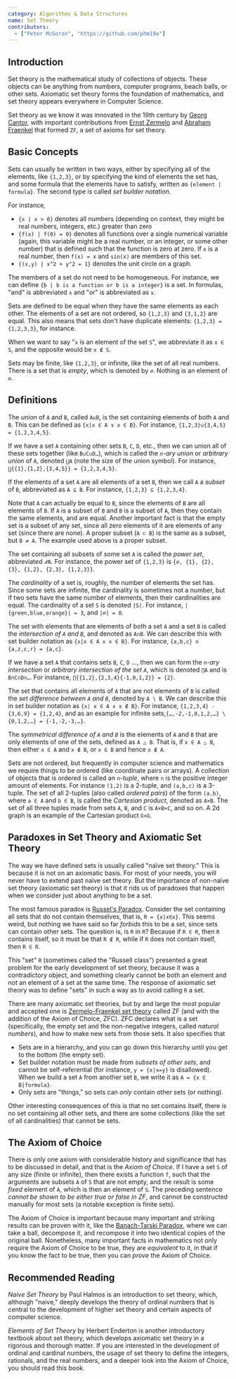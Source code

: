 ```yaml
---
category: Algorithms & Data Structures
name: Set Theory
contributors:
  - ["Peter McGoron", "https://github.com/phm19a"]
---
```


## Introduction

Set theory is the mathematical study of collections of objects. These
objects can be anything from numbers, computer programs, beach balls,
or other sets. Axiomatic set theory forms the foundation of mathematics,
and set theory appears everywhere in Computer Science.

Set theory as we know it was innovated in the 19th century by
[Georg Cantor](https://en.wikipedia.org/wiki/Georg_Cantor),
with important contributions from
[Ernst Zermelo](https://en.wikipedia.org/wiki/Ernst_Zermelo) and
[Abraham Fraenkel](https://en.wikipedia.org/wiki/Abraham_Fraenkel) that
formed `ZF`, a set of axioms for set theory.

## Basic Concepts

Sets can usually be written in two ways, either by specifying all of
the elements, like `{1,2,3}`, or by specifying the kind of elements the
set has, and some formula that the elements have to satisfy, written as
`{element | formula}`. The second type is called *set builder notation*.

For instance,
* `{x | x > 0}` denotes all numbers (depending on context, they might
  be real numbers, integers, etc.) greater than zero
* `{f(x) | f(0) = 0}` denotes all functions over a single numerical
  variable (again, this variable might be a real number, or an integer,
  or some other number) that is defined such that the function is zero at
  zero. If `x` is a real number, then `f(x) = x` and `sin(x)` are
  members of this set.
* `{(x,y) | x^2 + y^2 = 1}` denotes the unit circle on a graph.

The members of a set do not need to be homogeneous. For instance, we can
define `{b | b is a function or b is a integer}` is a set. In formulas,
"and" is abbreviated `∧` and "or" is abbreviated as `∨`.

Sets are defined to be equal when they have the same elements as each
other. The elements of a set are not ordered, so `{1,2,3}` and `{3,1,2}`
are equal. This also means that sets don't have duplicate elements:
`{1,2,3} = {1,2,3,3}`, for instance.

When we want to say "`x` is an element of the set `S`", we abbreviate
it as `x ∈ S`, and the opposite would be `x ∉ S`.

Sets may be finite, like `{1,2,3}`, or infinite, like the set of all
real numbers. There is a set that is *empty*, which is denoted by
`∅`. Nothing is an element of `∅`.

## Definitions

The *union* of `A` and `B`, called `A∪B`, is the set containing elements
of both `A` and `B`. This can be defined as `{x|x ∈ A ∨ x ∈ B}`.
For instance, `{1,2,3}∪{3,4,5} = {1,2,3,4,5}`.

If we have a set `A` containing other sets `B`, `C`, `D`, etc., then
we can union all of these sets together (like `B∪C∪D…`), which is
called the *`n`-ary union* or *arbitrary union* of `A`, denoted `⋃A`
(note the size of the union symbol). For instance,
`⋃{{1},{1,2},{3,4,5}} = {1,2,3,4,5}`.

If the elements of a set `A` are all elements of a set `B`, then we
call `A` a *subset* of `B`, abbreviated as `A ⊆ B`. For instance,
`{1,2,3} ⊆ {1,2,3,4}`.

Note that `A` can actually be equal to `B`, since the elements of `B`
are all elements of `B`. If `A` is a subset of `B` and `B` is a subset
of `A`, then they contain the same elements, and are equal. Another
important fact is that the empty set is a subset of any set, since all
zero elements of it are elements of any set (since there are none). A
proper subset (`A ⊂ B`) is the same as a subset, but `B ≠ A`. The example
used above is a proper subset.

The set containing all subsets of some set `A` is called the *power set*,
abbreviated `𝒫A`. For instance, the power set of `{1,2,3}` is `{∅,
{1}, {2}, {3}, {1,2}, {2,3}, {1,2,3}}`.

The *cardinality* of a set is, roughly, the number of elements the set
has. Since some sets are infinite, the cardinality is sometimes not a
number, but if two sets have the same number of elements, then their
cardinalities are equal. The cardinality of a set `S` is denoted `|S|`.
For instance, `|{green,blue,orange}| = 3`, and `|∅| = 0`.

The set with elements that are elements of both a set `A` and a set `B`
is called the *intersection of `A` and `B`*, and denoted as `A∩B`. We
can describe this with set builder notation as `{x|x ∈ A ∧ x ∈
B}`. For instance, `{a,b,c} ∩ {a,z,c,r} = {a,c}`.

If we have a set `A` that contains sets `B`, `C`, `D` …, then we can
form the *`n`-ary intersection* or *arbitrary intersection of the set
`A`*, which is denoted `⋂A` and is `B∩C∩D∩…`. For instance,
`⋂{{1,2},{2,3,4}{-1,0,1,2}} = {2}`.

The set that contains all elements of `A` that are not elements of `B`
is called the *set difference between `A` and `B`*, denoted by `A \ B`. We
can describe this in set builder notation as `{x| x ∈ A ∧ x ∉ B}`. For
instance, `{1,2,3,4} - {3,6,9} = {1,2,4}`, and as an example for
infinite sets,`{…,-2,-1,0,1,2,…} \ {0,1,2,…} = {-1,-2,-3,…}`.

The *symmetrical difference of `A` and `B`* is the elements of `A` and `B`
that are only elements of one of the sets, defined as `A △ B`. That is,
if `x ∈ A △ B`, then either `x ∈ A` and `x ∉ B`, or `x ∈ B`
and hence `x ∉ A`.

Sets are not ordered, but frequently in computer science and mathematics
we require things to be ordered (like coordinate pairs or arrays). A
collection of objects that is ordered is called an *`n`-tuple*, where
`n` is the positive integer amount of elements. For instance `(1,2)`
is a 2-tuple, and `(a,b,c)` is a 3-tuple. The set of all 2-tuples (also
called *ordered pairs*) of the form `(a,b)`, where `a ∈ A` and `b ∈
B`, is called the *Cartesian product*, denoted as `A×B`. The set of
all three tuples made from sets `A`, `B`, and `C` is `A×B×C`, and so on.
A 2d graph is an example of the Cartesian product `ℝ×ℝ`.

## Paradoxes in Set Theory and Axiomatic Set Theory

The way we have defined sets is usually called "naïve set theory." This
is because it is not on an axiomatic basis. For most of your needs, you
will never have to extend past naïve set theory. But the importance
of non-naïve set theory (axiomatic set theory) is that it rids us of
paradoxes that happen when we consider just about anything to be a set.

The most famous paradox is
[Russel's Paradox](https://en.wikipedia.org/wiki/Russell%27s_paradox).
Consider the set containing all sets that do not contain themselves,
that is, `R = {x|x∈x}`. This seems weird, but nothing we have said so
far *forbids* this to be a set, since sets can contain other sets. The
question is, is `R` in `R`? Because if `R ∈ R`, then `R` contains
itself, so it must be that `R ∉ R`, while if `R` does not contain
itself, then `R ∈ R`.

This "set" `R` (sometimes called the "Russell class") presented a
great problem for the early development of set theory, because it was a
contradictory object, and something clearly cannot be both an element and
not an element of a set at the same time. The response of axiomatic set
theory was to define "sets" in such a way as to avoid calling `R` a set.

There are many axiomatic set theories, but by and large
the most popular and accepted one is [Zermelo-Fraenkel set
theory](https://en.wikipedia.org/wiki/Zermelo%E2%80%93Fraenkel_set_theory)
called ZF (and with the addition of the Axiom of Choice, ZFC). ZFC
declares what is a set (specifically, the empty set and the non-negative
integers, called *natural numbers*), and how to make new sets from those
sets. It also specifies that

* Sets are in a hierarchy, and you can go down this hierarchy until you
  get to the bottom (the empty set).
* Set builder notation must be made from *subsets of other sets*,
  and cannot be self-referential (for instance, `y = {x|x=y}` is
  disallowed). When we build a set `A` from another set `B`, we write
  it as `A = {x ∈ B|formula}`.
* Only sets are "things," so sets can *only* contain other sets (or
  nothing).

Other interesting consequences of this is that no set contains itself,
there is no set containing all other sets, and there are some collections
(like the set of all cardinalities) that cannot be sets.

## The Axiom of Choice

There is only one axiom with considerable history and significance that
has to be discussed in detail, and that is the *Axiom of Choice*. If
I have a set `S` of any size (finite or infinite), then there exists a
function `f`, such that the arguments are subsets `A` of `S` that are
not empty, and the result is some *fixed* element of `A`, which is then
an element of `S`. The preceding sentence *cannot be shown to be either
true or false in ZF*, and cannot be constructed manually for most sets
(a notable exception is finite sets).

The Axiom of Choice is important because many important and
striking results can be proven with it, like the [Banach-Tarski
Paradox](https://en.wikipedia.org/wiki/Banach_Tarski_Paradox),
where we can take a ball, decompose it, and recompose it into
two identical copies of the original ball.
Nonetheless, many important facts in mathematics not only require the
Axiom of Choice to be true, they are *equivalent* to it, in that if you
know the fact to be true, then you can *prove* the Axiom of Choice.

## Recommended Reading

*Naive Set Theory* by Paul Halmos is an introduction to set theory,
which, although "naive," deeply develops the theory of ordinal numbers
that is central to the development of higher set theory and certain
aspects of computer science.

*Elements of Set Theory* by Herbert Enderton is another introductory
textbook about set theory, which develops axiomatic set theory in a
rigorous and thorough matter. If you are interested in the development
of ordinal and cardinal numbers, the usage of set theory to define the
integers, rationals, and the real numbers, and a deeper look into the
Axiom of Choice, you should read this book.
